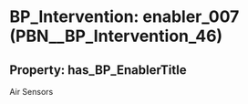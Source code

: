 # BP_Intervention: __enabler_007__ (PBN__BP_Intervention_46)

## Property: has_BP_EnablerTitle

Air Sensors

